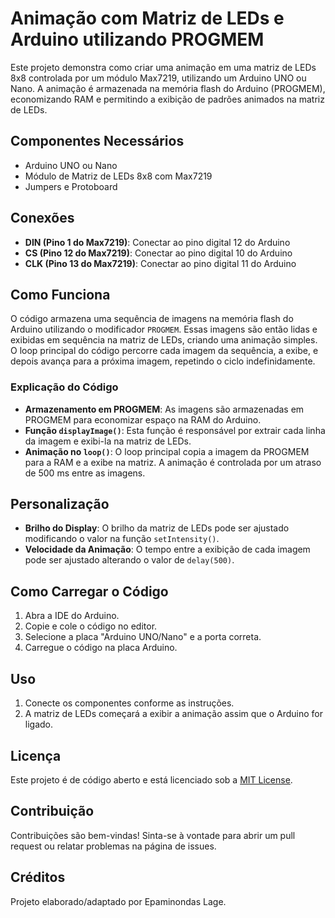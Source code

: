 # Animação com Matriz de LEDs e Arduino utilizando PROGMEM

Este projeto demonstra como criar uma animação em uma matriz de LEDs 8x8 controlada por um módulo Max7219, utilizando um Arduino UNO ou Nano. A animação é armazenada na memória flash do Arduino (PROGMEM), economizando RAM e permitindo a exibição de padrões animados na matriz de LEDs.

## Componentes Necessários

- Arduino UNO ou Nano
- Módulo de Matriz de LEDs 8x8 com Max7219
- Jumpers e Protoboard

## Conexões

- **DIN (Pino 1 do Max7219)**: Conectar ao pino digital 12 do Arduino
- **CS (Pino 12 do Max7219)**: Conectar ao pino digital 10 do Arduino
- **CLK (Pino 13 do Max7219)**: Conectar ao pino digital 11 do Arduino

## Como Funciona

O código armazena uma sequência de imagens na memória flash do Arduino utilizando o modificador `PROGMEM`. Essas imagens são então lidas e exibidas em sequência na matriz de LEDs, criando uma animação simples. O loop principal do código percorre cada imagem da sequência, a exibe, e depois avança para a próxima imagem, repetindo o ciclo indefinidamente.

### Explicação do Código

- **Armazenamento em PROGMEM**: As imagens são armazenadas em PROGMEM para economizar espaço na RAM do Arduino. 
- **Função `displayImage()`**: Esta função é responsável por extrair cada linha da imagem e exibi-la na matriz de LEDs.
- **Animação no `loop()`**: O loop principal copia a imagem da PROGMEM para a RAM e a exibe na matriz. A animação é controlada por um atraso de 500 ms entre as imagens.

## Personalização

- **Brilho do Display**: O brilho da matriz de LEDs pode ser ajustado modificando o valor na função `setIntensity()`.
- **Velocidade da Animação**: O tempo entre a exibição de cada imagem pode ser ajustado alterando o valor de `delay(500)`.

## Como Carregar o Código

1. Abra a IDE do Arduino.
2. Copie e cole o código no editor.
3. Selecione a placa "Arduino UNO/Nano" e a porta correta.
4. Carregue o código na placa Arduino.

## Uso

1. Conecte os componentes conforme as instruções.
2. A matriz de LEDs começará a exibir a animação assim que o Arduino for ligado.

## Licença

Este projeto é de código aberto e está licenciado sob a [MIT License](LICENSE).

## Contribuição

Contribuições são bem-vindas! Sinta-se à vontade para abrir um pull request ou relatar problemas na página de issues.

## Créditos

Projeto elaborado/adaptado por Epaminondas Lage.
